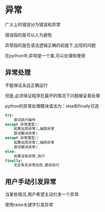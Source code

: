 # 异常

广义上的错误分为错误和异常

错误指的是可以人为避免

异常指的是在语法逻辑正确的前提下,出现的问题

在python中,异常是一个类,可以处理和使用

## 异常处理

不能保证永远正确运行

但是,必须保证程序在最坏的情况下问题被妥善处理

python的异常处理模块语法为：else和finally可选

```python
try:
    尝试执行操作
except 异常类型1:
    如果出现异常1,捕获异常
    尝试解决异常1
except 异常类型2:
    如果出现异常2,捕获异常
    尝试解决异常2
else:
    如果没有异常,执行
finally:
    无论有无异常出现,都会执行
```

## 用户手动引发异常

当某些情况,用户希望主动引发一个异常

使用raise关键字引发异常
